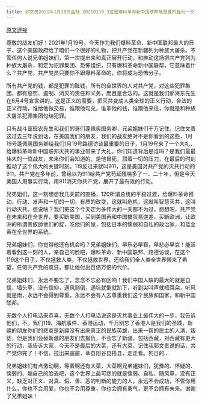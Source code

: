 ```yaml
---
title: 郭文贵2021年1月19日盖特 20210119_3这是爆料革命新中国联邦最重要的胜利一天．这是灭共的911行动，我们伟大的彭佩奥国务卿和美国的政府和美国不露名的正义的力量，给我们在这特殊的日子里送来的大礼！为了对路德访谈．在一
---
```


[原文連接](https://gnews.org/ThreadView/53479894)

尊敬的战友们好！2021年1月19号，今天作为我们爆料革命、新中国联邦最大的日子，这个美国政府给了咱们一个很好的礼物，把共产党在新疆列为种族大屠杀。不管任何人说兄弟姐妹们，第一次提出来和真正展开行动，和推动这场把共产党列为种族大屠杀，和定为犯罪集团、恐怖组织，只有爆料革命新中国联帮，它意味着什么？共产党，共产党员只要你不跟爆料革命的，你将成为恐怖分子。


所有共产党的钱，都是犯罪的赃钱，所有的全世界的人对共产党，对这些犯罪集团，都有惩罚、遏制、消灭的责任和义务，而且是合法的。这就是我们郝海东先生在6月4号宣言讲的，这是正义的需要，把灭共变成人类全球的正义行动，合法的正义行动，谁给他做交易，谁跟他勾兑，谁拿他的钱，谁跟他来往，你就是和种族大屠杀犯罪集团勾结犯罪。


只有战斗室班农先生和我们的哥们蓬佩奥国务卿，兄弟姐妹们千万记住，记住文贵这过去三年说到话，在美国我们的朋友，我们的战友绝对不是你看到的这些，1月19号蓬佩奥国务卿给我们1月19号路德访谈最重要的日子，1月19号来了一个大礼，给爆料革命新中国联邦灭共的事业带来了大礼。你们知道背后是谁吗？是我们最最伟大的一位战友，未来你们会知道的，是他冒死，顶着一切的压力，在最后的时刻推动了这个伟大的关键时刻。119反过来就叫911，这是美国对共产党的灭共行动的911，共产党在多年前，曾经以为911给共产党苟延残喘多了一、二十年，但是今天美国人用事实行动，用911消灭你共产党，展开了最有效的行动。


兄弟姐们，这一刻想想我几天前的直播，120所谓总统的平稳过渡，给爆料革命推动、行动、发声和一切的一切，有质的改变，这就叫危机，这就叫智慧灭共，这叫行动灭共。想说啥？我们把这个今天定为多伟大的一天都不为过，想想吧，共产党在未来和在全世界，要买断美国，买到美国再和中国搞贸易逆差，买断欧洲，让欧洲的所谓贵族舔他们的腚，吃他们的屎，包括日本的懦弱和自私的政治家，和蓝金黄在全世界的系统。


兄弟姐妹们，你觉得他还有机会吗？兄弟姐妹们，早乐必早衰，早悲必早哀！能活着看到这一刻的人，亲自己的脸吧，爆料革命、新中国联邦、路德访谈，在这个119这个日子，不仅拯救人类，不仅拯救世界，还给我们全人类全世界带来了希望，任何共产党的疯狂，都让他付出百倍万倍的代价。


兄弟姐妹们，永远不要忘了，念念不忘必有回响！我们中国人缺的最大的就是自信，墙头草，没有信仰，遇风则倒，遇坑就倒就趴下，听到尖叫声就捂耳朵，听风就是雨，永远不会得到尊重，永远不会有人去尊重我们这个民族和国家，和新中国联邦。


无数个人打电话来恭喜，无数个人打电话说这是灭共事业上最伟大的一步，我告诉他们，不。我们119、海航事件、香港运动，千万别忘了香港人是我们的圣城，新疆的朋友你们的悲哀是新疆没有出来真正的民族英雄，出来一帮的民主的人渣、叛徒，但是我们会替新疆的朋友们去报仇，不会忘了新疆，包括西藏，对西藏有更大的行动，我告诉大家，今天不是最后的大菜，还有大菜，记住我郭文贵说的话，共产党你完了！不信，拉出来遛遛，莘县阳谷县搭县，走走看。狗日的…


兄弟姐妹们有点激动啊，等着啊还有大菜，大菜啊兄弟姐妹们，犹豫的、怀疑的、懦弱的、煽自己的脸去吧，这个世界上最可悲的就是懦弱、自私、随风草，没有正义，缺乏对正义、对真、假、善、恶的判断的能力的人，永远不会成功，不管你用什么，你也不会用爱，你也不会用尊重，你也会拥有勇气，更不会拥有未来。谢谢了兄弟姐妹！
